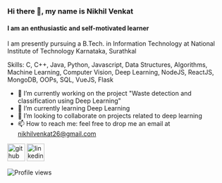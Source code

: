 ### Hi there 👋, my name is Nikhil Venkat
#### I am an enthusiastic and self-motivated learner
I am presently pursuing a B.Tech. in Information Technology at National Institute of Technology Karnataka, Surathkal

Skills: C, C++, Java, Python, Javascript, Data Structures, Algorithms, Machine Learning, Computer Vision, Deep Learning, NodeJS, ReactJS, MongoDB, OOPs, SQL, VueJS, Flask

- 🔭 I’m currently working on the project "Waste detection and classification using Deep Learning"
- 🌱 I’m currently learning Deep Learning
- 👯 I’m looking to collaborate on projects related to deep learning 
- 📫 How to reach me: feel free to drop me an email at nikhilvenkat26@gmail.com 


[<img src='https://cdn.jsdelivr.net/npm/simple-icons@3.0.1/icons/github.svg' alt='github' height='40'>](https://github.com/nikhilvenkatkumsetty)  [<img src='https://cdn.jsdelivr.net/npm/simple-icons@3.0.1/icons/linkedin.svg' alt='linkedin' height='40'>](https://www.linkedin.com/in/nikhil-venkat-kumsetty-92969887/)

![Profile views](https://gpvc.arturio.dev/nikhilvenkatkumsetty)  
